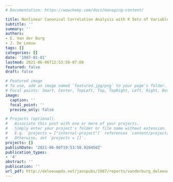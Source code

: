 ```yaml
---
# Documentation: https://wowchemy.com/docs/managing-content/

title: Nonlinear Canonical Correlation Analysis with K Sets of Variables
subtitle: ''
summary: ''
authors:
- E. Van der Burg
- J. De Leeuw
tags: []
categories: []
date: '1987-01-01'
lastmod: 2021-06-06T12:53:59-07:00
featured: false
draft: false

# Featured image
# To use, add an image named `featured.jpg/png` to your page's folder.
# Focal points: Smart, Center, TopLeft, Top, TopRight, Left, Right, BottomLeft, Bottom, BottomRight.
image:
  caption: ''
  focal_point: ''
  preview_only: false

# Projects (optional).
#   Associate this post with one or more of your projects.
#   Simply enter your project's folder or file name without extension.
#   E.g. `projects = ["internal-project"]` references `content/project/deep-learning/index.md`.
#   Otherwise, set `projects = []`.
projects: []
publishDate: '2021-06-06T19:53:58.928450Z'
publication_types:
- '4'
abstract: ''
publication: ''
url_pdf: http://deleeuwpdx.net/janspubs/1987/reports/vanderburg_deleeuw_R_87b.pdf
---
```

